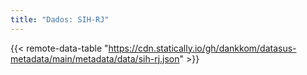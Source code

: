 ```yaml
---
title: "Dados: SIH-RJ"
---
```


{{< remote-data-table "https://cdn.statically.io/gh/dankkom/datasus-metadata/main/metadata/data/sih-rj.json" >}}
